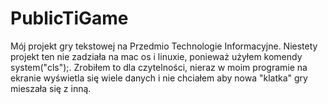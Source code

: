 # PublicTiGame
Mój projekt gry tekstowej na Przedmio Technologie Informacyjne.
Niestety projekt ten nie zadziała na mac os i linuxie, ponieważ użyłem komendy system("cls");.
Zrobiłem to dla czytelności, nieraz w moim programie na ekranie wyświetla się wiele danych i nie chciałem aby nowa "klatka" gry mieszała się z inną.
